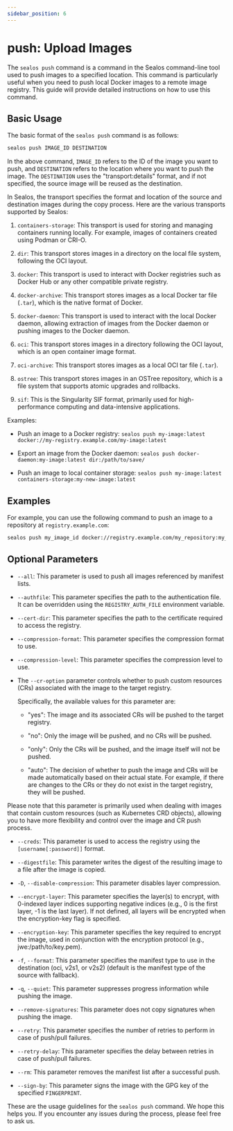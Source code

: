 ```yaml
---
sidebar_position: 6
---
```


# push: Upload Images

The `sealos push` command is a command in the Sealos command-line tool used to push images to a specified location. This command is particularly useful when you need to push local Docker images to a remote image registry. This guide will provide detailed instructions on how to use this command.

## Basic Usage

The basic format of the `sealos push` command is as follows:

```bash
sealos push IMAGE_ID DESTINATION
```

In the above command, `IMAGE_ID` refers to the ID of the image you want to push, and `DESTINATION` refers to the location where you want to push the image. The `DESTINATION` uses the "transport:details" format, and if not specified, the source image will be reused as the destination.

In Sealos, the transport specifies the format and location of the source and destination images during the copy process. Here are the various transports supported by Sealos:

1. `containers-storage`: This transport is used for storing and managing containers running locally. For example, images of containers created using Podman or CRI-O.

2. `dir`: This transport stores images in a directory on the local file system, following the OCI layout.

3. `docker`: This transport is used to interact with Docker registries such as Docker Hub or any other compatible private registry.

4. `docker-archive`: This transport stores images as a local Docker tar file (`.tar`), which is the native format of Docker.

5. `docker-daemon`: This transport is used to interact with the local Docker daemon, allowing extraction of images from the Docker daemon or pushing images to the Docker daemon.

6. `oci`: This transport stores images in a directory following the OCI layout, which is an open container image format.

7. `oci-archive`: This transport stores images as a local OCI tar file (`.tar`).

8. `ostree`: This transport stores images in an OSTree repository, which is a file system that supports atomic upgrades and rollbacks.

9. `sif`: This is the Singularity SIF format, primarily used for high-performance computing and data-intensive applications.

Examples:

- Push an image to a Docker registry: `sealos push my-image:latest docker://my-registry.example.com/my-image:latest`

- Export an image from the Docker daemon: `sealos push docker-daemon:my-image:latest dir:/path/to/save/`

- Push an image to local container storage: `sealos push my-image:latest containers-storage:my-new-image:latest`

## Examples

For example, you can use the following command to push an image to a repository at `registry.example.com`:

```bash
sealos push my_image_id docker://registry.example.com/my_repository:my_tag
```

## Optional Parameters

- `--all`: This parameter is used to push all images referenced by manifest lists.

- `--authfile`: This parameter specifies the path to the authentication file. It can be overridden using the `REGISTRY_AUTH_FILE` environment variable.

- `--cert-dir`: This parameter specifies the path to the certificate required to access the registry.

- `--compression-format`: This parameter specifies the compression format to use.

- `--compression-level`: This parameter specifies the compression level to use.

- The `--cr-option` parameter controls whether to push custom resources (CRs) associated with the image to the target registry.

  Specifically, the available values for this parameter are:

  - "yes": The image and its associated CRs will be pushed to the target registry.

  - "no": Only the image will be pushed, and no CRs will be pushed.

  - "only": Only the CRs will be pushed, and the image itself will not be pushed.

  - "auto": The decision of whether to push the image and CRs will be made automatically based on their actual state. For example, if there are changes to the CRs or they do not exist in the target registry, they will be pushed.

Please note that this parameter is primarily used when dealing with images that contain custom resources (such as Kubernetes CRD objects), allowing you to have more flexibility and control over the image and CR push process.

- `--creds`: This parameter is used to access the registry using the `[username[:password]]` format.

- `--digestfile`: This parameter writes the digest of the resulting image to a file after the image is copied.

- `-D`, `--disable-compression`: This parameter disables layer compression.

- `--encrypt-layer`: This parameter specifies the layer(s) to encrypt, with 0-indexed layer indices supporting negative indices (e.g., 0 is the first layer, -1 is the last layer). If not defined, all layers will be encrypted when the encryption-key flag is specified.

- `--encryption-key`: This parameter specifies the key required to encrypt the image, used in conjunction with the encryption protocol (e.g., jwe:/path/to/key.pem).

- `-f`, `--format`: This parameter specifies the manifest type to use in the destination (oci, v2s1, or v2s2) (default is the manifest type of the source with fallback).

- `-q`, `--quiet`: This parameter suppresses progress information while pushing the image.

- `--remove-signatures`: This parameter does not copy signatures when pushing the image.

- `--retry`: This parameter specifies the number of retries to perform in case of push/pull failures.

- `--retry-delay`: This parameter specifies the delay between retries in case of push/pull failures.

- `--rm`: This parameter removes the manifest list after a successful push.

- `--sign-by`: This parameter signs the image with the GPG key of the specified `FINGERPRINT`.

These are the usage guidelines for the `sealos push` command. We hope this helps you. If you encounter any issues during the process, please feel free to ask us.
